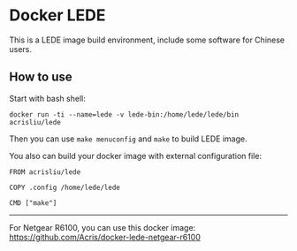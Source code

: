 # Docker LEDE
This is a LEDE image build environment, include some software for Chinese users.

## How to use
Start with bash shell:
```shell
docker run -ti --name=lede -v lede-bin:/home/lede/lede/bin acrisliu/lede
```
Then you can use `make menuconfig` and `make` to build LEDE image.

You also can build your docker image with external configuration file:

```
FROM acrisliu/lede

COPY .config /home/lede/lede

CMD ["make"]
```

---

For Netgear R6100, you can use this docker image: https://github.com/Acris/docker-lede-netgear-r6100
